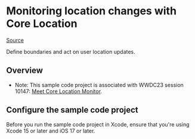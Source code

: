 # Monitoring location changes with Core Location

[Source](https://developer.apple.com/documentation/corelocation/monitoring_location_changes_with_core_location)

Define boundaries and act on user location updates.

## Overview

- Note: This sample code project is associated with WWDC23 session 10147: [Meet Core Location Monitor](https://developer.apple.com/wwdc23/10147/).

## Configure the sample code project

Before you run the sample code project in Xcode, ensure that you're using Xcode 15 or later and iOS 17 or later.
